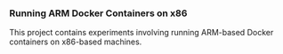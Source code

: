 ### Running ARM Docker Containers on x86

This project contains experiments involving running ARM-based Docker containers
on x86-based machines.
